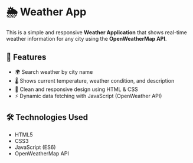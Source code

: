 # 🌦️ Weather App
This is a simple and responsive **Weather Application** that shows real-time weather information for any city using the **OpenWeatherMap API**.

## 🧠 Features
- 🌍 Search weather by city name  
- 🌡 Shows current temperature, weather condition, and description  
- 🎨 Clean and responsive design using HTML & CSS  
- ⚡ Dynamic data fetching with JavaScript (OpenWeather API)

## 🛠️ Technologies Used
- HTML5  
- CSS3  
- JavaScript (ES6)  
- OpenWeatherMap API  

